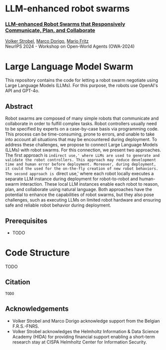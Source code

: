 # LLM-enhanced robot swarms

### [LLM-enhanced Robot Swarms that Responsively Communicate, Plan, and Collaborate](https://arxiv.org/pdf/2004.03355.pdf)
[Volker Strobel](https://iridia.ulb.ac.be/~vstrobel/), [Marco Dorigo](https://iridia.ulb.ac.be/~mdorigo/), [Mario Fritz](https://cispa.saarland/group/fritz/)<br>
NeurIPS 2024 - Workshop on Open-World Agents (OWA-2024)


# Large Language Model Swarm

This repository contains the code for letting a robot swarm negotiate
using Large Language Models (LLMs). For this purpose, the robots use OpenAI's API and GPT-4o.

## Abstract
Robot swarms are composed of many simple robots that communicate and collaborate in order to fulfill complex tasks. Robot controllers usually need to be specified by experts on a case-by-case basis via programming code. This process can be time-consuming, prone to errors, and unable to take into account all situations that may be encountered during deployment. To address these challenges, we propose to connect Large Language Models (LLMs) with robot swarms. For this connection, we present two approaches. The first approach is `indirect use,' where LLMs are used to generate and validate the robot controllers. This approach may reduce development time and human error before deployment. Moreover, during deployment, it could the used for the on-the-fly creation of new robot behaviors. The second approach is `direct use,' where each robot locally executes a separate LLM instance during deployment for robot-to-robot and human-swarm interaction. These local LLM instances enable each robot to reason, plan, and collaborate using natural language. Both approaches have the potential to enhance the capabilities of robot swarms, but they also pose challenges, such as executing LLMs on limited robot hardware and ensuring safe and reliable robot behavior during deployment.

## Prerequisites
- TODO


# Code Structure

TODO


## Citation
  ```
TODO
  ```

## Acknowledgements
- Volker Strobel and Marco Dorigo acknowledge support from the Belgian F.R.S.-FNRS.
- Volker Strobel acknowledges the Helmholtz Information & Data Science Academy (HIDA) for providing financial support enabling a short-term research stay at CISPA Helmholtz Center for Information Security.





